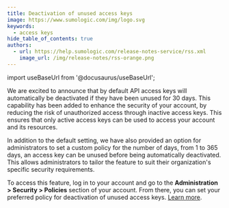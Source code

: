 ```yaml
---
title: Deactivation of unused access keys
image: https://www.sumologic.com/img/logo.svg
keywords:
  - access keys
hide_table_of_contents: true
authors:
  - url: https://help.sumologic.com/release-notes-service/rss.xml
    image_url: /img/release-notes/rss-orange.png
---
```


import useBaseUrl from '@docusaurus/useBaseUrl';

We are excited to announce that by default API access keys will automatically be deactivated if they have been unused for 30 days. This capability has been added to enhance the security of your account, by reducing the risk of unauthorized access through inactive access keys. This ensures that only active access keys can be used to access your account and its resources. 

In addition to the default setting, we have also provided an option for administrators to set a custom policy for the number of days, from 1 to 365 days, an access key can be unused before being automatically deactivated. This allows administrators to tailor the feature to suit their organization's specific security requirements.

To access this feature, log in to your account and go to the **Administration > Security > Policies** section of your account. From there, you can set your preferred policy for deactivation of unused access keys. [Learn more](/docs/manage/security/access-keys#edit-deactivate-or-delete-an-access-key).
